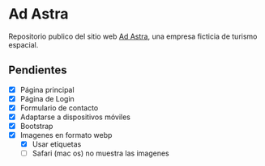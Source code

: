 # Ad Astra
Repositorio publico del sitio web [Ad Astra](https://mrolivo.github.io/ad-astra/), una empresa ficticia de turismo espacial.

##	Pendientes

- [x] Página principal
- [x] Página de Login
- [x] Formulario de contacto
- [x] Adaptarse a dispositivos móviles
- [x] Bootstrap
- [x] Imagenes en formato webp
  - [x] Usar etiquetas <picture>
  - [ ] Safari (mac os) no muestra las imagenes <picture>
